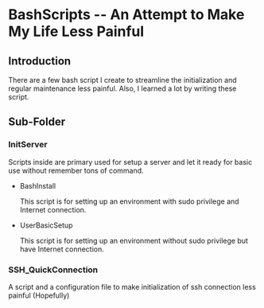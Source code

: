 # BashScripts -- An Attempt to Make My Life Less Painful

## Introduction
  There are a few bash script I create to streamline the initialization and regular maintenance less painful. Also, I learned a lot by writing these script.
  
## Sub-Folder

### InitServer
  Scripts inside are primary used for setup a server and let it ready for basic use without remember tons of command.

* BashInstall
  
  This script is for setting up an environment with sudo privilege and Internet connection.
  
* UserBasicSetup
  
  This script is for setting up an environment without sudo privilege but have Internet connection.
  
### SSH_QuickConnection
  A script and a configuration file to make initialization of ssh connection less painful (Hopefully)


  
